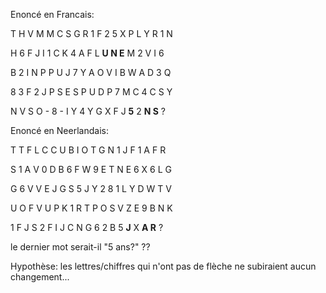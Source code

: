 Enoncé en Francais:

T H V M M C S G R 1 F 2 5 X P L Y R 1 N 

H 6 F J I 1 C K 4 A F L **U N E** M 2 V I 6 

B 2 I N P P U J 7 Y A O V I B W A D 3 Q 

8 3 F 2 J P S E S P U D P 7 M C 4 C S Y 

N V S O - 8 - I Y 4 Y G X F J **5** 2 **N S** ?

Enoncé en Neerlandais:

T T F L C C U B I O T G N 1 J F 1 A F R 

S 1 A V 0 D B 6 F W 9 E T N E 6 X 6 L G 

G 6 V V E J G S 5 J Y 2 8 1 L Y D W T V 

U O F V U P K 1 R T P O S V Z E 9 B N K 

1 F J S 2 F I J C N G 6 2 B 5 **J** X **A R** ?

le dernier mot serait-il "5 ans?" ??

Hypothèse: les lettres/chiffres qui n'ont pas de flèche ne subiraient aucun changement...
